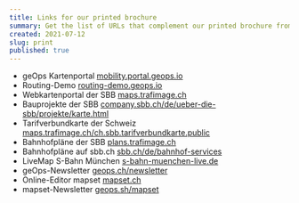 ```yaml
---
title: Links for our printed brochure
summary: Get the list of URLs that complement our printed brochure from July 2021.
created: 2021-07-12
slug: print
published: true
---
```

* geOps Kartenportal [mobility.portal.geops.io](https://mobility.portal.geops.io)
* Routing-Demo [routing-demo.geops.io](https://routing-demo.geops.io)
* Webkartenportal der SBB [maps.trafimage.ch](https://maps.trafimage.ch)
* Bauprojekte der SBB [company.sbb.ch/de/ueber-die-sbb/projekte/karte.html](https://company.sbb.ch/de/ueber-die-sbb/projekte/karte.html)
* Tarifverbundkarte der Schweiz [maps.trafimage.ch/ch.sbb.tarifverbundkarte.public](https://maps2.trafimage.ch/ch.sbb.tarifverbundkarte.public)
* Bahnhofpläne der SBB [plans.trafimage.ch](https://plans.trafimage.ch)
* Bahnhofpläne auf sbb.ch [sbb.ch/de/bahnhof-services](https://www.sbb.ch/de/bahnhof-services.html)
* LiveMap S-Bahn München [s-bahn-muenchen-live.de](https://s-bahn-muenchen-live.de/)
* geOps-Newsletter [geops.ch/newsletter](https://geops.ch/newsletter)
* Online-Editor mapset [mapset.ch](https://mapset.ch)
* mapset-Newsletter [geops.sh/mapset](https://geops.sh/mapset)